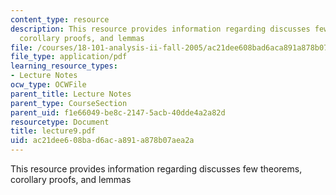 ```yaml
---
content_type: resource
description: This resource provides information regarding discusses few theorems,
  corollary proofs, and lemmas
file: /courses/18-101-analysis-ii-fall-2005/ac21dee608bad6aca891a878b07aea2a_lecture9.pdf
file_type: application/pdf
learning_resource_types:
- Lecture Notes
ocw_type: OCWFile
parent_title: Lecture Notes
parent_type: CourseSection
parent_uid: f1e66049-be8c-2147-5acb-40dde4a2a82d
resourcetype: Document
title: lecture9.pdf
uid: ac21dee6-08ba-d6ac-a891-a878b07aea2a
---
```

This resource provides information regarding discusses few theorems, corollary proofs, and lemmas


